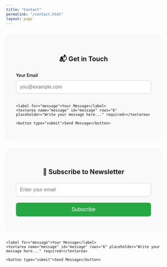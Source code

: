 ```yaml
---
title: "Contact"
permalink: "/contact.html"
layout: page
---
```


<!-- ✅ Mailchimp Sitewide Script (paste in <head> section of your layout if not already) -->
<script id="mcjs">
!function(c,h,i,m,p){m=c.createElement(h),
p=c.getElementsByTagName(h)[0],m.async=1,m.src=i,
p.parentNode.insertBefore(m,p)}
(document,"script","https://chimpstatic.com/mcjs-connected/js/users/aa6e06d3ca4533f339ea0783b/f4a44c943af3b3947b766e8a7.js");
</script>

<style>
  .contact-form, .newsletter-form {
    max-width: 600px;
    margin: 2rem auto;
    padding: 2rem;
    background-color: #f9f9f9;
    border-radius: 12px;
    box-shadow: 0 0 10px rgba(0,0,0,0.05);
  }

  .contact-form h2, .newsletter-form h2 {
    text-align: center;
    margin-bottom: 1.5rem;
  }

  label {
    display: block;
    margin-bottom: 0.5rem;
    font-weight: 600;
  }

  input, textarea {
    width: 100%;
    padding: 0.75rem;
    margin-bottom: 1.2rem;
    border: 1px solid #ccc;
    border-radius: 8px;
    font-size: 1rem;
  }

  button {
    width: 100%;
    padding: 0.75rem;
    font-size: 1.1rem;
    border: none;
    border-radius: 8px;
    cursor: pointer;
    transition: background-color 0.3s ease;
  }

  .contact-form button {
    background-color: #007bff;
    color: #fff;
  }

  .contact-form button:hover {
    background-color: #0056b3;
  }

  .newsletter-form button {
    background-color: #28a745;
    color: #fff;
  }

  .newsletter-form button:hover {
    background-color: #1e7e34;
  }
</style>

<!-- 📬 Contact Form -->
<div class="contact-form">
  <h2>📬 Get in Touch</h2>
  <form action="https://formspree.io/f/xovwdvzk" method="POST">
    <label for="email">Your Email</label>
    <input type="email" name="email" id="email" placeholder="you@example.com" required>

    <label for="message">Your Message</label>
    <textarea name="message" id="message" rows="6" placeholder="Write your message here..." required></textarea>

    <button type="submit">Send Message</button>
  </form>
</div>

<!-- 📰 Newsletter Signup (Mailchimp Embedded Form) -->
<div class="newsletter-form">
  <h2>📨 Subscribe to Newsletter</h2>
  <form action="https://us14.list-manage.com/subscribe/post?u=aa6e06d3ca4533f339ea0783b&amp;id=f4a44c943a" method="post" target="_self" novalidate>
    <input type="email" name="EMAIL" placeholder="Enter your email" required>
    <button type="submit">Subscribe</button>
  </form>
</div>



    <label for="message">Your Message</label>
    <textarea name="message" id="message" rows="6" placeholder="Write your message here..." required></textarea>

    <button type="submit">Send Message</button>
  </form>
</div>
